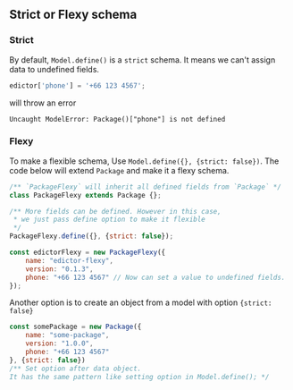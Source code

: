 <div class="flex flex-center width-100">
<h2>Strict or Flexy schema</h2>
</div>

### Strict
By default, `Model.define()` is a `strict` schema. It means we can't
assign data to undefined fields.

```js
edictor['phone'] = '+66 123 4567';
```
will throw an error
```shell
Uncaught ModelError: Package()["phone"] is not defined
```

### Flexy
To make a flexible schema, Use `Model.define({}, {strict: false})`.
The code below will extend `Package` and make it a flexy schema.

```js
/** `PackageFlexy` will inherit all defined fields from `Package` */
class PackageFlexy extends Package {};

/** More fields can be defined. However in this case,
 * we just pass define option to make it flexible 
 */
PackageFlexy.define({}, {strict: false});

const edictorFlexy = new PackageFlexy({
    name: "edictor-flexy",
    version: "0.1.3",
    phone: "+66 123 4567" // Now can set a value to undefined fields.
});
```

Another option is to create an object from a model with option `{strict: false}`

```js
const somePackage = new Package({
    name: "some-package",
    version: "1.0.0",
    phone: "+66 123 4567"
}, {strict: false})
/** Set option after data object.
It has the same pattern like setting option in Model.define(); */
```